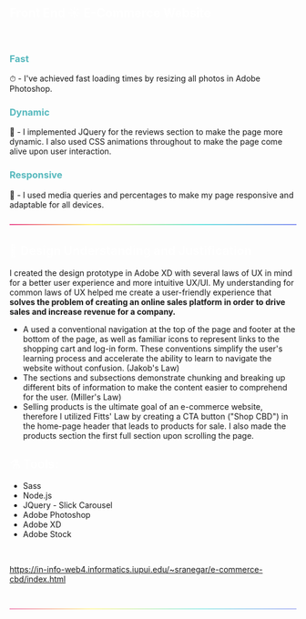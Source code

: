 ## <span style="color: #fff">Front End ☀️ E-Commerce Website</span>

<br>

### <span style="color:  #55B8BD">Fast</span>
⏱ - I've achieved fast loading times by resizing all photos in Adobe Photoshop. 

### <span style="color:  #55B8BD">Dynamic</span>
🚀 - I implemented JQuery for the reviews section to make the page more dynamic. I also used CSS animations throughout to make the page come alive upon user interaction. 

### <span style="color: #55B8BD">Responsive</span>
📱 - I used media queries and percentages to make my page responsive and adaptable for all devices. 


<img src="svg/rainbow-line-break.svg">

<br>


## <span style="color: #ffffffb9">🎨 Design Understanding and Justification</span>

I created the design prototype in Adobe XD with several laws of UX in mind for a better user experience and more intuitive UX/UI. My understanding for common laws of UX helped me create a user-friendly experience that <strong>solves the problem of creating an online sales platform in order to drive sales and increase revenue for a company.</strong>

- A used a conventional navigation at the top of the page and footer at the bottom of the page, as well as familiar icons to represent links to the shopping cart and log-in form. These conventions simplify the user's learning process and accelerate the ability to learn to navigate the website without confusion. (Jakob's Law)
- The sections and subsections demonstrate chunking and breaking up different bits of information to make the content easier to comprehend for the user. (Miller's Law)
- Selling products is the ultimate goal of an e-commerce website, therefore I utilized Fitts' Law by creating a CTA button ("Shop CBD") in the home-page header that leads to products for sale. I also made the products section the first full section upon scrolling the page. 

## <span style="color: #ffffffb9">⚗️ Tools:</span>

- Sass
- Node.js
- JQuery - Slick Carousel
- Adobe Photoshop 
- Adobe XD
- Adobe Stock

<br>

https://in-info-web4.informatics.iupui.edu/~sranegar/e-commerce-cbd/index.html

<br>

<img src="svg/rainbow-line-break.svg">



